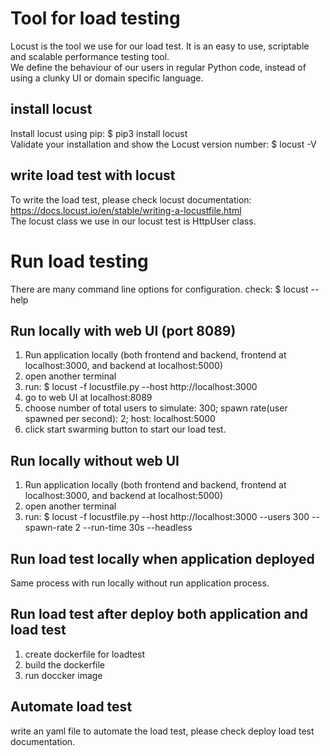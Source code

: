 # Tool for load testing

Locust is the tool we use for our load test. It is an easy to use, scriptable and scalable performance testing tool. \
We define the behaviour of our users in regular Python code, instead of using a clunky UI or domain specific language. 

## install locust

Install locust using pip: $ pip3 install locust \
Validate your installation and show the Locust version number: $ locust -V 

## write load test with locust

To write the load test, please check locust documentation: https://docs.locust.io/en/stable/writing-a-locustfile.html \
The locust class we use in our locust test is HttpUser class.

# Run load testing

There are many command line options for configuration. check: $ locust --help

## Run locally with web UI (port 8089)

1. Run application locally (both frontend and backend, frontend at localhost:3000, and backend at localhost:5000)
2. open another terminal
3. run: $ locust -f locustfile.py --host http://localhost:3000
4. go to web UI at localhost:8089
5. choose number of total users to simulate: 300; spawn rate(user spawned per second): 2; host: localhost:5000
6. click start swarming button to start our load test.

## Run locally without web UI

1. Run application locally (both frontend and backend, frontend at localhost:3000, and backend at localhost:5000)
2. open another terminal
3. run: $ locust -f locustfile.py --host http://localhost:3000 --users 300 --spawn-rate 2 --run-time 30s --headless

## Run load test locally when application deployed

Same process with run locally without run application process.

## Run load test after deploy both application and load test

1. create dockerfile for loadtest
2. build the dockerfile
3. run doccker image

## Automate load test

write an yaml file to automate the load test, please check deploy load test documentation.

